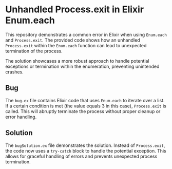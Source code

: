 # Unhandled Process.exit in Elixir Enum.each

This repository demonstrates a common error in Elixir when using `Enum.each` and `Process.exit`.  The provided code shows how an unhandled `Process.exit` within the `Enum.each` function can lead to unexpected termination of the process.

The solution showcases a more robust approach to handle potential exceptions or termination within the enumeration, preventing unintended crashes.

## Bug

The `bug.ex` file contains Elixir code that uses `Enum.each` to iterate over a list. If a certain condition is met (the value equals 3 in this case), `Process.exit` is called. This will abruptly terminate the process without proper cleanup or error handling.

## Solution

The `bugSolution.ex` file demonstrates the solution. Instead of `Process.exit`, the code now uses a `try-catch` block to handle the potential exception. This allows for graceful handling of errors and prevents unexpected process termination.